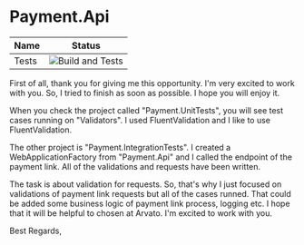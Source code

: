 # Payment.Api
| Name | Status |
| ------ | ------ |
| Tests | ![Build and Tests](https://github.com/eniskurtayyilmaz/payment.api/actions/workflows/main.yml/badge.svg) |

First of all, thank you for giving me this opportunity. I'm very excited to work with you. So, I tried to finish as soon as possible. I hope you will enjoy it.

When you check the project called "Payment.UnitTests", you will see test cases running on "Validators". I used FluentValidation and I like to use FluentValidation.

The other project is "Payment.IntegrationTests". I created a WebApplicationFactory from "Payment.Api" and I called the endpoint of the payment link. All of the validations and requests have been written.

The task is about validation for requests. So, that's why I just focused on validations of payment link requests but all of the cases runned. That could be added some business logic of payment link process, logging etc. I hope that it will be helpful to chosen at Arvato. I'm excited to work with you.

Best Regards,